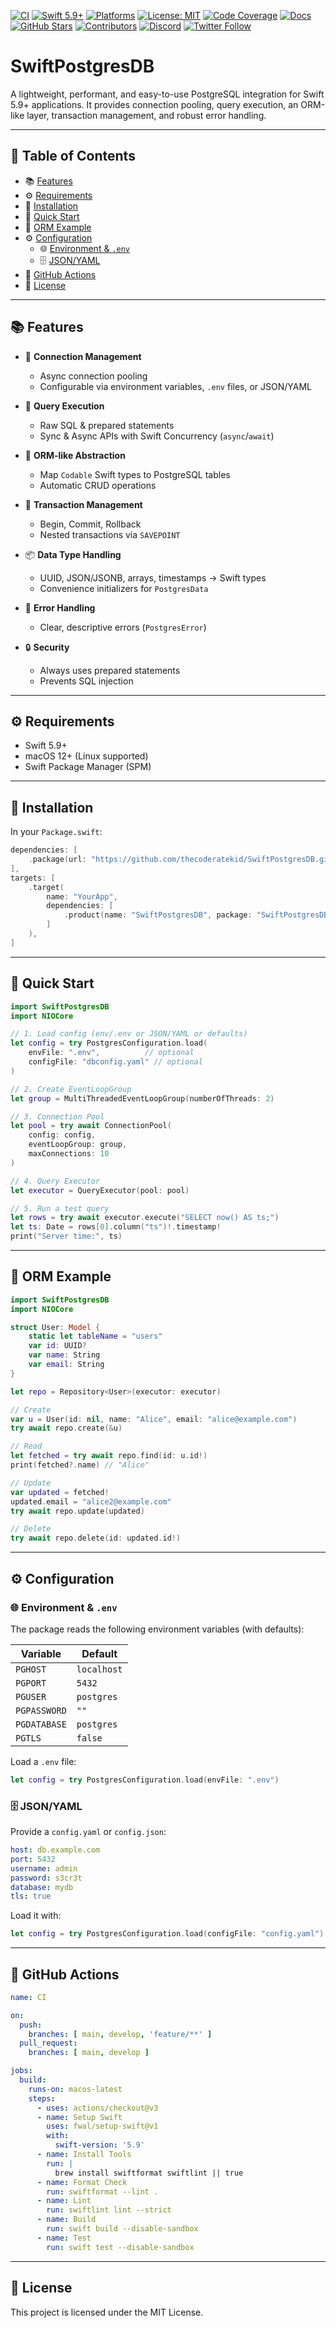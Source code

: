 [![CI](https://github.com/thecoderatekid/SwiftPostgresDB/actions/workflows/ci.yml/badge.svg)](https://github.com/thecoderatekid/SwiftPostgresDB/actions)
[![Swift 5.9+](https://img.shields.io/badge/swift-5.9%2B-orange?style=flat-square&logo=swift)](https://swift.org)
[![Platforms](https://img.shields.io/badge/platforms-macOS%2012%2B%20%7C%20Linux-blue?style=flat-square&logo=apple&logo=linux)](https://swift.org/platform-support)
[![License: MIT](https://img.shields.io/badge/license-MIT-green?style=flat-square&logo=opensource)](LICENSE)
[![Code Coverage](https://img.shields.io/codecov/c/github/thecoderatekid/SwiftPostgresDB?style=flat-square&logo=codecov)](https://codecov.io/gh/thecoderatekid/SwiftPostgresDB)
[![Docs](https://img.shields.io/badge/docs-SwiftDoc-blue?style=flat-square&logo=read-the-docs)](https://github.com/thecoderatekid/SwiftPostgresDB#readme)
[![GitHub Stars](https://img.shields.io/github/stars/thecoderatekid/SwiftPostgresDB?style=flat-square&logo=github)](https://github.com/thecoderatekid/SwiftPostgresDB/stargazers)
[![Contributors](https://img.shields.io/github/contributors/thecoderatekid/SwiftPostgresDB?style=flat-square&logo=github)](https://github.com/thecoderatekid/SwiftPostgresDB/graphs/contributors)
[![Discord](https://img.shields.io/discord/000000000000000000?style=flat-square&logo=discord)](https://discord.gg/your-invite)
[![Twitter Follow](https://img.shields.io/twitter/follow/yourhandle?style=flat-square&logo=twitter)](https://twitter.com/yourhandle)

# SwiftPostgresDB

A lightweight, performant, and easy-to-use PostgreSQL integration for Swift 5.9+ applications. It provides connection pooling, query execution, an ORM-like layer, transaction management, and robust error handling.

---

## 📑 Table of Contents

- 📚 [Features](#features)
- ⚙️ [Requirements](#requirements)
- 🔧 [Installation](#installation)
- 🚀 [Quick Start](#quick-start)
- 🧩 [ORM Example](#orm-example)
- ⚙️ [Configuration](#configuration)
  - 🌐 [Environment & `.env`](#environment--env)
  - 🗄️ [JSON/YAML](#jsonyaml)
- 🤖 [GitHub Actions](#github-actions)
- 📄 [License](#license)

---

## 📚 Features

- 🤝 **Connection Management**
  - Async connection pooling
  - Configurable via environment variables, `.env` files, or JSON/YAML

- 📝 **Query Execution**
  - Raw SQL & prepared statements
  - Sync & Async APIs with Swift Concurrency (`async`/`await`)

- 🧩 **ORM-like Abstraction**
  - Map `Codable` Swift types to PostgreSQL tables
  - Automatic CRUD operations

- 🔄 **Transaction Management**
  - Begin, Commit, Rollback
  - Nested transactions via `SAVEPOINT`

- 📦 **Data Type Handling**
  - UUID, JSON/JSONB, arrays, timestamps → Swift types
  - Convenience initializers for `PostgresData`

- 🚨 **Error Handling**
  - Clear, descriptive errors (`PostgresError`)

- 🔒 **Security**
  - Always uses prepared statements
  - Prevents SQL injection

---

## ⚙️ Requirements

- Swift 5.9+
- macOS 12+ (Linux supported)
- Swift Package Manager (SPM)

---

## 🔧 Installation

In your `Package.swift`:

```swift
dependencies: [
    .package(url: "https://github.com/thecoderatekid/SwiftPostgresDB.git", from: "1.0.0"),
],
targets: [
    .target(
        name: "YourApp",
        dependencies: [
            .product(name: "SwiftPostgresDB", package: "SwiftPostgresDB"),
        ]
    ),
]
```

---

## 🚀 Quick Start

```swift
import SwiftPostgresDB
import NIOCore

// 1. Load config (env/.env or JSON/YAML or defaults)
let config = try PostgresConfiguration.load(
    envFile: ".env",          // optional
    configFile: "dbconfig.yaml" // optional
)

// 2. Create EventLoopGroup
let group = MultiThreadedEventLoopGroup(numberOfThreads: 2)

// 3. Connection Pool
let pool = try await ConnectionPool(
    config: config,
    eventLoopGroup: group,
    maxConnections: 10
)

// 4. Query Executor
let executor = QueryExecutor(pool: pool)

// 5. Run a test query
let rows = try await executor.execute("SELECT now() AS ts;")
let ts: Date = rows[0].column("ts")!.timestamp!
print("Server time:", ts)
```

---

## 🧩 ORM Example

```swift
import SwiftPostgresDB
import NIOCore

struct User: Model {
    static let tableName = "users"
    var id: UUID?
    var name: String
    var email: String
}

let repo = Repository<User>(executor: executor)

// Create
var u = User(id: nil, name: "Alice", email: "alice@example.com")
try await repo.create(&u)

// Read
let fetched = try await repo.find(id: u.id!)
print(fetched?.name) // "Alice"

// Update
var updated = fetched!
updated.email = "alice2@example.com"
try await repo.update(updated)

// Delete
try await repo.delete(id: updated.id!)
```

---

## ⚙️ Configuration

### 🌐 Environment & `.env`

The package reads the following environment variables (with defaults):

| Variable    | Default     |
| ----------- | ----------- |
| `PGHOST`    | `localhost` |
| `PGPORT`    | `5432`      |
| `PGUSER`    | `postgres`  |
| `PGPASSWORD`| `""`        |
| `PGDATABASE`| `postgres`  |
| `PGTLS`     | `false`     |

Load a `.env` file:

```swift
let config = try PostgresConfiguration.load(envFile: ".env")
```

### 🗄️ JSON/YAML

Provide a `config.yaml` or `config.json`:

```yaml
host: db.example.com
port: 5432
username: admin
password: s3cr3t
database: mydb
tls: true
```

Load it with:

```swift
let config = try PostgresConfiguration.load(configFile: "config.yaml")
```

---

## 🤖 GitHub Actions

```yaml
name: CI

on:
  push:
    branches: [ main, develop, 'feature/**' ]
  pull_request:
    branches: [ main, develop ]

jobs:
  build:
    runs-on: macos-latest
    steps:
      - uses: actions/checkout@v3
      - name: Setup Swift
        uses: fwal/setup-swift@v1
        with:
          swift-version: '5.9'
      - name: Install Tools
        run: |
          brew install swiftformat swiftlint || true
      - name: Format Check
        run: swiftformat --lint .
      - name: Lint
        run: swiftlint lint --strict
      - name: Build
        run: swift build --disable-sandbox
      - name: Test
        run: swift test --disable-sandbox
```

---

## 📄 License

This project is licensed under the MIT License.
